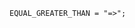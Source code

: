 <!-- This file is generated automatically by infrastructure scripts. Please don't edit by hand. -->

```{ .ebnf .slang-ebnf #EQUAL_GREATER_THAN }
EQUAL_GREATER_THAN = "=>";
```

